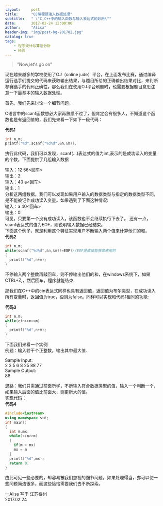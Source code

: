 ```yaml
---
layout:     post
title:      "OJ编程题输入数据处理"
subtitle:   " \"C,C++中的输入函数与输入表达式的妙用\""
date:       2017-02-24 12:00:00
author:     "Alisa"
header-img: "img/post-bg-201702.jpg"
catalog: true
tags:
    - 程序设计与算法分析
    - 经验
---
```


>"Now,let's go on"

现在越来越多的学校使用了OJ（online jude）平台，在上面发布比赛，通过编译运行选手们提交的代码来获取输出结果，与题目所给的正确输出结果对比，来判断参赛选手的代码正确性。那么我们在使用OJ平台刷题时，也需要根据题目意思注意一下最基本的输入数据处理。  

首先，我们先来讨论一个细节问题。  

C语言中的scanf函数想必大家再熟悉不过了，但肯定会有很多人，不知道这个函数也是有返回值的，我们先来看一下如下一段代码：  

<strong>代码1</strong>

```c
int n,m;
printf("%d",scanf("%d%d",&n,&m));
```
执行此代码，我们可以发现，scanf(...)表达式的值为int,表示的是成功读入的变量的个数。下面提供了几组输入数据  

输入：12 56<回车>   
输出：2   
输入：40 a<回车>   
输出：1   
分析这两组数据，我们可以发现如果用户输入的数据类型与指定的数据类型不同，是不能被记作成功读入变量。如果遇到了下面这种情况:   
输入：a 40<回车>   
输出：0   
可见，只要第一个没有成功读入，该函数也不会继续执行下去了。 还有一点，scanf表达式的值为EOF，则说明输入数据已经结束。   
下面这个例子，就是利用这个特征实现用户不断输入两个值来计算他们的和。   
<strong>代码2</strong>
```c
int n,m;
while(scanf("%d%d",&n,&m)!=EOF)//EOF是直接能够拿来用的
{
  printf("%d",n+m);
}
```
不停输入两个整数再敲回车，则不停输出他们的和，在windows系统下，如果CTRL+Z,，然后回车，程序就能结束.  

那我们在C++中的cin表达式同样也具有返回值，返回值为布尔类型，在成功读入所有变量时，返回值为true，否则为false。同样可以实现和代码1相同的功能:  

<strong>代码3</strong>
```c++
int n,m;
while(cin>>n>>m)
{
  printf("%d",n+m);
}
```
下面我们来看一个实例   
例题：输入若干个正整数，输出其中最大值.  

Sample Input:  
2 3 5 6 8 25 88 77  
Sample Output:  
88  

思路：我们只需通过前面所学，不断输入符合数据类型的值，输入一个判断一个，如果输入后面的值比前面大，则更新大的值。  
实现代码：  
<strong>代码4</strong>  
```c++
#include<iostream>
using namespace std;
int main()
{
  int m,mx;
  while(cin>>m)
  {
    if(m > mx)
    mx = m
  }
  printf("%d",mx);
  return 0;
}
```
由此可见一些必要的，却容易被我们忽视的细节问题，如果处理得当，亦可以使一些问题简洁很多，而这些恰恰需要我们去不断探索。

—Alisa 写于  江苏泰州  
2017.02.24



  